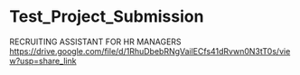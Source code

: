 # Test_Project_Submission
RECRUITING ASSISTANT FOR HR MANAGERS 
https://drive.google.com/file/d/1RhuDbebRNgVailECfs41dRvwn0N3tT0s/view?usp=share_link
